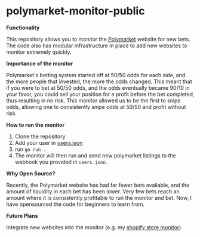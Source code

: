 # polymarket-monitor-public

**Functionality**

This repository allows you to monitor the [Polymarket](https://polymarket.com/) website for new bets.
The code also has modular infrastructure in place to add new websites to monitor extremely quickly.

**Importance of the monitor**

Polymarket's betting system started off at 50/50 odds for each side, and the more people that invested, the more the odds changed.
This meant that if you were to bet at 50/50 odds, and the odds eventually became 90/10 in your favor, you could sell your position for a profit before the bet completed, thus resulting in no risk.
This monitor allowed us to be the first to snipe odds, allowing one to consistently snipe odds at 50/50 and profit without risk.

**How to run the monitor**

1. Clone the repository
2. Add your user in [users.json](users.json)
3. run `go run .`
4. The monitor will then run and send new polymarket listings to the webhook you provided in `users.json`.


**Why Open Source?**

Recently, the Polymarket website has had far fewer bets available, and the amount of liquidity in each bet has been lower. Very few bets reach an amount where it is consistently profitable to run the monitor and bet.
Now, I have opensourced the code for beginners to learn from.

**Future Plans**

Integrate new websites into the monitor (e.g. my [shopify store monitor](https://github.com/akulsharma1/publicshopifymonitor))